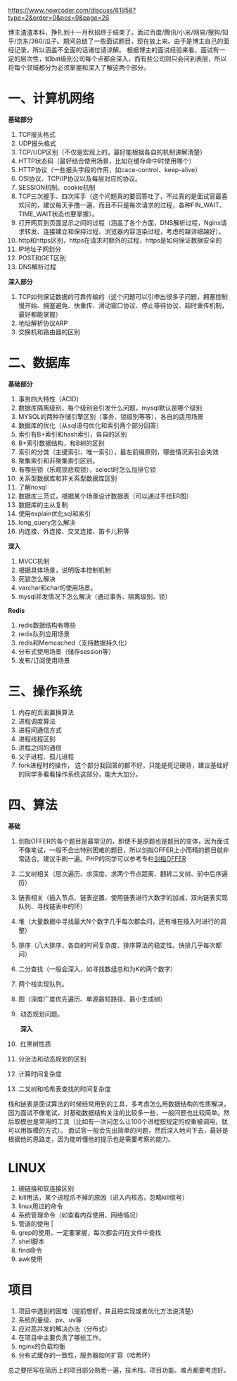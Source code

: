  

https://www.nowcoder.com/discuss/61958?type=2&order=0&pos=9&page=26

博主渣渣本科，挣扎到十一月秋招终于结束了。面过百度/腾讯/小米/网易/搜狗/知乎/京东/360/瓜子。期间总结了一些面试题目，现在放上来。由于是博主自己的面经记录，所以涵盖不全面的话诸位请谅解。 
 根据博主的面试经验来看，面试有一定的层次性，如bat级别公司每个点都会深入，而有些公司则只会问到表层，所以将每个领域都分为必须掌握和深入了解这两个部分。 

#   一、计算机网络 

  **基础部分**  

1.    TCP报头格式    
2.    UDP报头格式    
3.    TCP/UDP区别（不仅是宏观上的，最好能根据各自的机制讲解清楚）    
4.    HTTP状态码（最好结合使用场景，比如在缓存命中时使用哪个）    
5.    HTTP协议（一些报头字段的作用，如cace-control、keep-alive）    
6.    OSI协议、TCP/IP协议以及每层对应的协议。    
7.    SESSION机制、cookie机制    
8.    TCP三次握手、四次挥手（这个问题真的要回答吐了，不过真的是面试官最喜欢问的，建议每天手撸一遍，而且不只是每次请求的过程，各种FIN_WAIT、TIME_WAIT状态也要掌握）。    
9.    打开网页到页面显示之间的过程（涵盖了各个方面，DNS解析过程，Nginx请求转发、连接建立和保持过程、浏览器内容渲染过程，考虑的越详细越好）。    
10.    http和https区别，https在请求时额外的过程，https是如何保证数据安全的    
11.    IP地址子网划分    
12.    POST和GET区别    
13.    DNS解析过程   

  **深入部分** 

1. TCP如何保证数据的可靠传输的（这个问题可以引申出很多子问题，拥塞控制慢开始、拥塞避免、快重传、滑动窗口协议、停止等待协议、超时重传机制，最好都能掌握） 
2. 地址解析协议ARP 
3. 交换机和路由器的区别 

#   二、数据库 

  **基础部分**  

1.    事务四大特性（ACID）    
2.    数据库隔离级别，每个级别会引发什么问题，mysql默认是哪个级别    
3.    MYSQL的两种存储引擎区别（事务、锁级别等等），各自的适用场景    
4.    数据库的优化（从sql语句优化和索引两个部分回答）    
5.    索引有B+索引和hash索引，各自的区别    
6.    B+索引数据结构，和B树的区别    
7.    索引的分类（主键索引、唯一索引），最左前缀原则，哪些情况索引会失效    
8.    聚集索引和非聚集索引区别。    
9.    有哪些锁（乐观锁悲观锁），select时怎么加排它锁    
10.    关系型数据库和非关系型数据库区别    
11.    了解nosql    
12.    数据库三范式，根据某个场景设计数据表（可以通过手绘ER图）    
13.    数据库的主从复制    
14.    使用explain优化sql和索引    
15.    long_query怎么解决    
16.    内连接、外连接、交叉连接、笛卡儿积等   

  **深入**  

1.    MVCC机制    
2.    根据具体场景，说明版本控制机制    
3.    死锁怎么解决    
4.    varchar和char的使用场景。    
5.    mysql并发情况下怎么解决（通过事务、隔离级别、锁）   

  **Redis**  

1.    redis数据结构有哪些    
2.    redis队列应用场景    
3.    redis和Memcached（支持数据持久化）    
4.    分布式使用场景（储存session等）    
5.    发布/订阅使用场景   

#   三、操作系统 

1.    内存的页面置换算法    
2.    进程调度算法    
3.    进程间通信方式    
4.    进程线程区别    
5.    进程之间的通信    
6.    父子进程、孤儿进程    
7.    fork进程时的操作， 
    这个部分我回答的都不好，只能是死记硬背，建议基础好的同学多看看操作系统这部分，能大大加分。   

#   四、算法 

  **基础**  

1.    剑指OFFER的各个题目是最常见的，即使不是原题也是题目的变体，因为面试不像笔试，一般不会出特别困难的题目，所以剑指OFFER上小而精的题目就非常适合。建议手刷一遍。PHP的同学可以参考专栏[剑指OFFER](http://blog.csdn.net/column/details/15795.html)     

2.    二叉树相关（层次遍历、求深度、求两个节点距离、翻转二叉树、前中后序遍历）    

3.    链表相关（插入节点、链表逆置、使用链表进行大数字的加减，双向链表实现队列、寻找链表中的环）    

4.    堆（大量数据中寻找最大N个数字几乎每次都会问，还有堆在插入时进行的调整）    

5.    排序（八大排序，各自的时间复杂度、排序算法的稳定性。快排几乎每次都问）    

6.    二分查找（一般会深入，如寻找数组总和为K的两个数字）    

7.    两个栈实现队列。    

8.    图（深度广度优先遍历、单源最短路径、最小生成树）    

9. ​    动态规划问题。   

   ​    **深入**    

10. ​    红黑树性质   

11.    分治法和动态规划的区别    

12.    计算时间复杂度    

13.    二叉树和哈希表查找的时间复杂度   

  栈和链表是面试算法的时候经常用到的工具，多考虑怎么用数据结构的性质解决，因为面试不像笔试，对基础数据结构关注的比较多一些，一般问题也比较简单。然后取模也是常用的工具（比如有一次问怎么让100个进程按规定的权重被调用，就可以用取模的方式）。 
 面试官一般会先出简单的问题，然后深入地问下去，最好是根据他的思路走，因为能听懂他的提示也是需要考察的能力。 

#   LINUX 

1.    硬链接和软连接区别    
2.    kill用法，某个进程杀不掉的原因（进入内核态，忽略kill信号）    
3.    linux用过的命令    
4.    系统管理命令（如查看内存使用、网络情况）    
5.    管道的使用 |    
6.    grep的使用，一定要掌握，每次都会问在文件中查找    
7.    shell脚本    
8.    find命令    
9.    awk使用   

#   项目 

1.    项目中遇到的困难（提前想好，并且把实现或者优化方法说清楚）    
2.    系统的量级、pv、uv等    
3.    应对高并发的解决办法（分布式）    
4.    在项目中主要负责了哪些工作。    
5.    nginx的负载均衡    
6.    分布式缓存的一致性，服务器如何扩容（哈希环）   

  总之要把写在简历上的项目部分熟悉一遍，技术栈、项目功能、难点都要考虑好。 